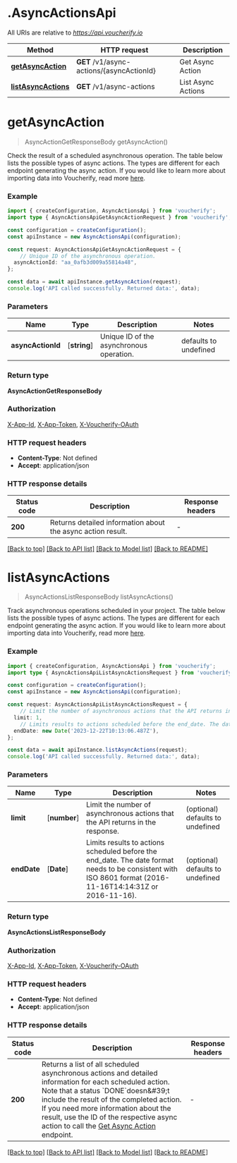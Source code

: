 # .AsyncActionsApi

All URIs are relative to *https://api.voucherify.io*

Method | HTTP request | Description
------------- | ------------- | -------------
[**getAsyncAction**](AsyncActionsApi.md#getAsyncAction) | **GET** /v1/async-actions/{asyncActionId} | Get Async Action
[**listAsyncActions**](AsyncActionsApi.md#listAsyncActions) | **GET** /v1/async-actions | List Async Actions


# **getAsyncAction**
> AsyncActionGetResponseBody getAsyncAction()

Check the result of a scheduled asynchronous operation.   The table below lists the possible types of async actions. The types are different for each endpoint generating the async action. If you would like to learn more about importing data into Voucherify, read more [here](https://support.voucherify.io/article/574-data-import).       

### Example


```typescript
import { createConfiguration, AsyncActionsApi } from 'voucherify';
import type { AsyncActionsApiGetAsyncActionRequest } from 'voucherify';

const configuration = createConfiguration();
const apiInstance = new AsyncActionsApi(configuration);

const request: AsyncActionsApiGetAsyncActionRequest = {
    // Unique ID of the asynchronous operation.
  asyncActionId: "aa_0afb3d009a55814a48",
};

const data = await apiInstance.getAsyncAction(request);
console.log('API called successfully. Returned data:', data);
```


### Parameters

Name | Type | Description  | Notes
------------- | ------------- | ------------- | -------------
 **asyncActionId** | [**string**] | Unique ID of the asynchronous operation. | defaults to undefined


### Return type

**AsyncActionGetResponseBody**

### Authorization

[X-App-Id](README.md#X-App-Id), [X-App-Token](README.md#X-App-Token), [X-Voucherify-OAuth](README.md#X-Voucherify-OAuth)

### HTTP request headers

 - **Content-Type**: Not defined
 - **Accept**: application/json


### HTTP response details
| Status code | Description | Response headers |
|-------------|-------------|------------------|
**200** | Returns detailed information about the async action result. |  -  |

[[Back to top]](#) [[Back to API list]](README.md#documentation-for-api-endpoints) [[Back to Model list]](README.md#documentation-for-models) [[Back to README]](README.md)

# **listAsyncActions**
> AsyncActionsListResponseBody listAsyncActions()

Track asynchronous operations scheduled in your project.   The table below lists the possible types of async actions. The types are different for each endpoint generating the async action. If you would like to learn more about importing data into Voucherify, read more [here](https://support.voucherify.io/article/574-data-import).       

### Example


```typescript
import { createConfiguration, AsyncActionsApi } from 'voucherify';
import type { AsyncActionsApiListAsyncActionsRequest } from 'voucherify';

const configuration = createConfiguration();
const apiInstance = new AsyncActionsApi(configuration);

const request: AsyncActionsApiListAsyncActionsRequest = {
    // Limit the number of asynchronous actions that the API returns in the response. (optional)
  limit: 1,
    // Limits results to actions scheduled before the end_date. The date format needs to be consistent with ISO 8601 format (2016-11-16T14:14:31Z or 2016-11-16).  (optional)
  endDate: new Date('2023-12-22T10:13:06.487Z'),
};

const data = await apiInstance.listAsyncActions(request);
console.log('API called successfully. Returned data:', data);
```


### Parameters

Name | Type | Description  | Notes
------------- | ------------- | ------------- | -------------
 **limit** | [**number**] | Limit the number of asynchronous actions that the API returns in the response. | (optional) defaults to undefined
 **endDate** | [**Date**] | Limits results to actions scheduled before the end_date. The date format needs to be consistent with ISO 8601 format (2016-11-16T14:14:31Z or 2016-11-16).  | (optional) defaults to undefined


### Return type

**AsyncActionsListResponseBody**

### Authorization

[X-App-Id](README.md#X-App-Id), [X-App-Token](README.md#X-App-Token), [X-Voucherify-OAuth](README.md#X-Voucherify-OAuth)

### HTTP request headers

 - **Content-Type**: Not defined
 - **Accept**: application/json


### HTTP response details
| Status code | Description | Response headers |
|-------------|-------------|------------------|
**200** | Returns a list of all scheduled asynchronous actions and detailed information for each scheduled action. Note that a status &#x60;DONE&#x60;doesn\&#39;t include the result of the completed action. If you need more information about the result, use the ID of the respective async action to call the [Get Async Action](/api-reference/async-actions/get-async-action) endpoint. |  -  |

[[Back to top]](#) [[Back to API list]](README.md#documentation-for-api-endpoints) [[Back to Model list]](README.md#documentation-for-models) [[Back to README]](README.md)


